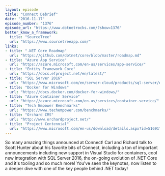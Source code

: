 ```yaml
---
layout: episode
title: "Connect Debrief"
date: "2016-11-17"
episode_number: "1376"
episode_url: "https://www.dotnetrocks.com/?show=1376"
better_know_a_framework:
  title: "SourceTree"
  url: "https://www.sourcetreeapp.com/"
links:
- title: ".NET Core Roadmap"
  url: "https://github.com/dotnet/core/blob/master/roadmap.md"
- title: "Azure App Service"
  url: "https://azure.microsoft.com/en-us/services/app-service/"
- title: "Entity Framework Core"
  url: "https://docs.efproject.net/en/latest/"
- title: "SQL Server 2016"
  url: "https://www.microsoft.com/en/server-cloud/products/sql-server/overview.aspx"
- title: "Docker for Windows"
  url: "https://docs.docker.com/docker-for-windows/"
- title: "Azure Container Service"
  url: "https://azure.microsoft.com/en-us/services/container-service/"
- title: "Tech Empower Benchmarks"
  url: "https://www.techempower.com/benchmarks/"
- title: "Orchard CMS"
  url: "http://www.orchardproject.net/"
- title: "Project Centennial"
  url: "https://www.microsoft.com/en-us/download/details.aspx?id=51691"
---
```


So many amazing things announced at Connect! Carl and Richard talk to Scott Hunter about his favorite bits of Connect, including a ton of important announcements including new support in Visual Studio for containers, cool new integration with SQL Server 2016, the on-going evolution of .NET Core and it's tooling and so much more! You've seen the keynotes, now listen to a deeper dive with one of the key people behind .NET today!
